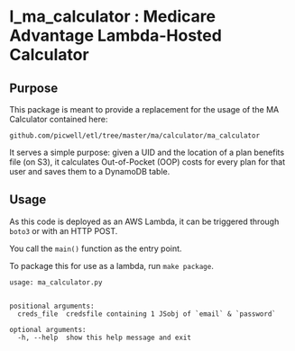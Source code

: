 # l_ma_calculator : Medicare Advantage Lambda-Hosted Calculator

## Purpose

This package is meant to provide a replacement for the usage of the MA Calculator contained here:
 
 `github.com/picwell/etl/tree/master/ma/calculator/ma_calculator` 

It serves a simple purpose: given a UID and the location of a plan benefits file (on S3),
it calculates Out-of-Pocket (OOP) costs for every plan for that user and saves them to a DynamoDB table.


## Usage

As this code is deployed as an AWS Lambda, it can be triggered through `boto3` or with an HTTP POST.

You call the `main()` function as the entry point.

To package this for use as a lambda, run `make package`.


```
usage: ma_calculator.py 


positional arguments:
  creds_file  credsfile containing 1 JSobj of `email` & `password`

optional arguments:
  -h, --help  show this help message and exit
```

